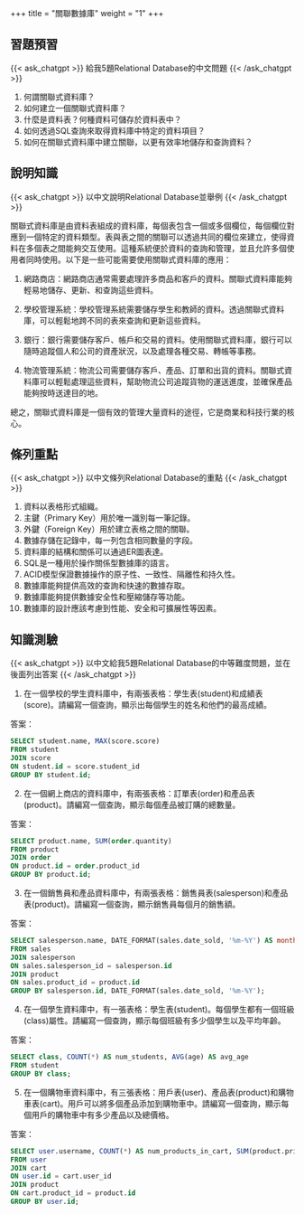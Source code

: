 +++
title = "關聯數據庫"
weight = "1"
+++
## 習題預習
{{< ask_chatgpt >}}
給我5題Relational Database的中文問題
{{< /ask_chatgpt >}}



1. 何謂關聯式資料庫？
2. 如何建立一個關聯式資料庫？ 
3. 什麼是資料表？何種資料可儲存於資料表中？ 
4. 如何透過SQL查詢來取得資料庫中特定的資料項目？ 
5. 如何在關聯式資料庫中建立關聯，以更有效率地儲存和查詢資料？   

## 說明知識
{{< ask_chatgpt >}}
以中文說明Relational Database並舉例
{{< /ask_chatgpt >}}



關聯式資料庫是由資料表組成的資料庫，每個表包含一個或多個欄位，每個欄位對應到一個特定的資料類型。表與表之間的關聯可以透過共同的欄位來建立，使得資料在多個表之間能夠交互使用。這種系統便於資料的查詢和管理，並且允許多個使用者同時使用。以下是一些可能需要使用關聯式資料庫的應用：

1. 網路商店：網路商店通常需要處理許多商品和客戶的資料。關聯式資料庫能夠輕易地儲存、更新、和查詢這些資料。

2. 學校管理系統：學校管理系統需要儲存學生和教師的資料。透過關聯式資料庫，可以輕鬆地跨不同的表來查詢和更新這些資料。

3. 銀行：銀行需要儲存客戶、帳戶和交易的資料。使用關聯式資料庫，銀行可以隨時追蹤個人和公司的資產狀況，以及處理各種交易、轉帳等事務。

4. 物流管理系統：物流公司需要儲存客戶、產品、訂單和出貨的資料。關聯式資料庫可以輕鬆處理這些資料，幫助物流公司追蹤貨物的運送進度，並確保產品能夠按時送達目的地。

總之，關聯式資料庫是一個有效的管理大量資料的途徑，它是商業和科技行業的核心。   

## 條列重點
{{< ask_chatgpt >}}
以中文條列Relational Database的重點
{{< /ask_chatgpt >}}



1. 資料以表格形式組織。
2. 主鍵（Primary Key）用於唯一識別每一筆記錄。
3. 外鍵（Foreign Key）用於建立表格之間的關聯。
4. 數據存儲在記錄中，每一列包含相同數量的字段。
5. 資料庫的結構和關係可以通過ER圖表達。
6. SQL是一種用於操作關係型數據庫的語言。
7. ACID模型保證數據操作的原子性、一致性、隔離性和持久性。
8. 數據庫能夠提供高效的查詢和快速的數據存取。
9. 數據庫能夠提供數據安全性和壓縮儲存等功能。
10. 數據庫的設計應該考慮到性能、安全和可擴展性等因素。   

## 知識測驗
{{< ask_chatgpt >}}
以中文給我5題Relational Database的中等難度問題，並在後面列出答案
{{< /ask_chatgpt >}}



1. 在一個學校的學生資料庫中，有兩張表格：學生表(student)和成績表(score)。請編寫一個查詢，顯示出每個學生的姓名和他們的最高成績。

答案：

```sql
SELECT student.name, MAX(score.score) 
FROM student 
JOIN score 
ON student.id = score.student_id 
GROUP BY student.id;
```

2. 在一個網上商店的資料庫中，有兩張表格：訂單表(order)和產品表(product)。請編寫一個查詢，顯示每個產品被訂購的總數量。

答案：

```sql
SELECT product.name, SUM(order.quantity) 
FROM product 
JOIN order 
ON product.id = order.product_id 
GROUP BY product.id;
```

3. 在一個銷售員和產品資料庫中，有兩張表格：銷售員表(salesperson)和產品表(product)。請編寫一個查詢，顯示銷售員每個月的銷售額。

答案：

```sql
SELECT salesperson.name, DATE_FORMAT(sales.date_sold, '%m-%Y') AS month, SUM(product.price * sales.quantity_sold) AS sales_total 
FROM sales 
JOIN salesperson 
ON sales.salesperson_id = salesperson.id 
JOIN product 
ON sales.product_id = product.id 
GROUP BY salesperson.id, DATE_FORMAT(sales.date_sold, '%m-%Y');
```

4. 在一個學生資料庫中，有一張表格：學生表(student)。每個學生都有一個班級(class)屬性。請編寫一個查詢，顯示每個班級有多少個學生以及平均年齡。

答案：

```sql
SELECT class, COUNT(*) AS num_students, AVG(age) AS avg_age 
FROM student 
GROUP BY class;
```

5. 在一個購物車資料庫中，有三張表格：用戶表(user)、產品表(product)和購物車表(cart)。用戶可以將多個產品添加到購物車中。請編寫一個查詢，顯示每個用戶的購物車中有多少產品以及總價格。

答案：

```sql
SELECT user.username, COUNT(*) AS num_products_in_cart, SUM(product.price) AS total_price 
FROM user 
JOIN cart 
ON user.id = cart.user_id 
JOIN product 
ON cart.product_id = product.id 
GROUP BY user.id;
```   


